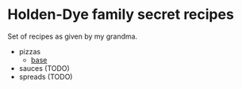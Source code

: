 # Holden-Dye family secret recipes

Set of recipes as given by my grandma.

- pizzas
  - [base](pizzas/base.md)
- sauces (TODO)
- spreads (TODO)